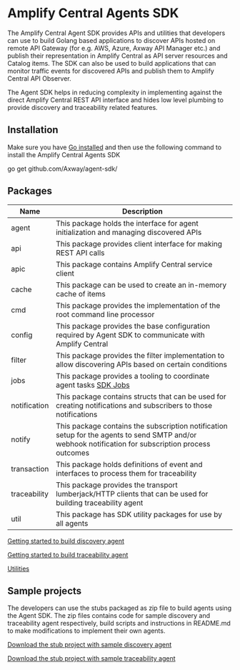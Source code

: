 # Amplify Central Agents SDK

The Amplify Central Agent SDK provides APIs and utilities that developers can use to build Golang based applications to discover APIs hosted on remote API Gateway (for e.g. AWS, Azure, Axway API Manager etc.) and publish their representation in Amplify Central as API server resources and Catalog items. The SDK can also be used to build applications that can monitor traffic events for discovered APIs and publish them to Amplify Central API Observer.

The Agent SDK helps in reducing complexity in implementing against the direct Amplify Central REST API interface and hides low level plumbing to provide discovery and traceability related features.

## Installation

Make sure you have [Go installed](https://golang.org/doc/install) and then use the following command to install the Amplify Central Agents SDK

go get github.com/Axway/agent-sdk/

## Packages

| Name         | Description                                                                                                                                         |
|--------------|-----------------------------------------------------------------------------------------------------------------------------------------------------|
| agent        | This package holds the interface for agent initialization and managing discovered APIs                                                              |
| api          | This package provides client interface for making REST API calls                                                                                    |
| apic         | This package contains Amplify Central service client                                                                                                |
| cache        | This package can be used to create an in-memory cache of items                                                                                      |
| cmd          | This package provides the implementation of the root command line processor                                                                         |
| config       | This package provides the base configuration required by Agent SDK to communicate with Amplify Central                                              |
| filter       | This package provides the filter implementation to allow discovering APIs based on certain conditions                                               |
| jobs         | This package provides a tooling to coordinate agent tasks [SDK Jobs](./pkg/jobs/README.md)                                                          |
| notification | This package contains structs that can be used for creating notifications and subscribers to those notifications                                    |
| notify       | This package contains the subscription notification setup for the agents to send SMTP and/or webhook notification for subscription process outcomes |
| transaction  | This package holds definitions of event and interfaces to process them for traceability                                                             |
| traceability | This package provides the transport lumberjack/HTTP clients that can be used for building traceability agent                                        |
| util         | This package has SDK utility packages for use by all agents                                                                                         |

[Getting started to build discovery agent](./docs/discovery/index.md)

[Getting started to build traceability agent](./docs/traceability/index.md)

[Utilities](./docs/utilities/index.md)

## Sample projects

The developers can use the stubs packaged as zip file to build agents using the Agent SDK. The zip files contains code for sample discovery and traceability agent respectively, build scripts and instructions in README.md to make modifications to implement their own agents.

[Download the stub project with sample discovery agent](https://github.com/Axway/agent-sdk/raw/main/samples/apic_discovery_agent.zip)

[Download the stub project with sample traceability agent](https://github.com/Axway/agent-sdk/raw/main/samples/apic_traceability_agent.zip)
